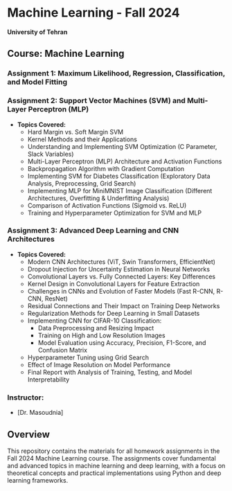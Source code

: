 # Machine Learning - Fall 2024

**University of Tehran**

## Course: Machine Learning

### Assignment 1: Maximum Likelihood, Regression, Classification, and Model Fitting

### Assignment 2: Support Vector Machines (SVM) and Multi-Layer Perceptron (MLP)
- **Topics Covered:**
  - Hard Margin vs. Soft Margin SVM
  - Kernel Methods and their Applications
  - Understanding and Implementing SVM Optimization (C Parameter, Slack Variables)
  - Multi-Layer Perceptron (MLP) Architecture and Activation Functions
  - Backpropagation Algorithm with Gradient Computation
  - Implementing SVM for Diabetes Classification (Exploratory Data Analysis, Preprocessing, Grid Search)
  - Implementing MLP for MiniMNIST Image Classification (Different Architectures, Overfitting & Underfitting Analysis)
  - Comparison of Activation Functions (Sigmoid vs. ReLU)
  - Training and Hyperparameter Optimization for SVM and MLP

### Assignment 3: Advanced Deep Learning and CNN Architectures
- **Topics Covered:**
  - Modern CNN Architectures (ViT, Swin Transformers, EfficientNet)
  - Dropout Injection for Uncertainty Estimation in Neural Networks
  - Convolutional Layers vs. Fully Connected Layers: Key Differences
  - Kernel Design in Convolutional Layers for Feature Extraction
  - Challenges in CNNs and Evolution of Faster Models (Fast R-CNN, R-CNN, ResNet)
  - Residual Connections and Their Impact on Training Deep Networks
  - Regularization Methods for Deep Learning in Small Datasets
  - Implementing CNN for CIFAR-10 Classification:
    - Data Preprocessing and Resizing Impact
    - Training on High and Low Resolution Images
    - Model Evaluation using Accuracy, Precision, F1-Score, and Confusion Matrix
  - Hyperparameter Tuning using Grid Search
  - Effect of Image Resolution on Model Performance
  - Final Report with Analysis of Training, Testing, and Model Interpretability

### Instructor: 
- [Dr. Masoudnia]

## Overview
This repository contains the materials for all homework assignments in the Fall 2024 Machine Learning course. The assignments cover fundamental and advanced topics in machine learning and deep learning, with a focus on theoretical concepts and practical implementations using Python and deep learning frameworks.
